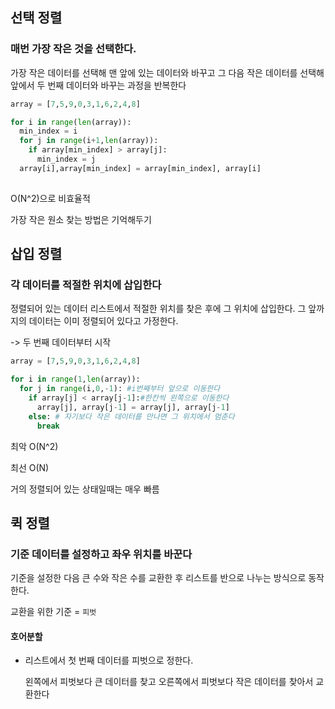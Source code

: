 ## 선택 정렬

### 매번 가장 작은 것을 선택한다. 

가장 작은 데이터를 선택해 맨 앞에 있는 데이터와 바꾸고 그 다음 작은 데이터를 선택해 앞에서 두 번째 데이터와 바꾸는 과정을 반복한다 

```python
array = [7,5,9,0,3,1,6,2,4,8]

for i in range(len(array)):
  min_index = i
  for j in range(i+1,len(array)):
    if array[min_index] > array[j]:
      min_index = j
  array[i],array[min_index] = array[min_index], array[i]
  
```

O(N^2)으로 비효율적

가장 작은 원소 찾는 방법은 기억해두기 



## 삽입 정렬

### 각 데이터를 적절한 위치에 삽입한다

정렬되어 있는 데이터 리스트에서 적절한 위치를 찾은 후에 그 위치에 삽입한다. 그 앞까지의 데이터는 이미 정렬되어 있다고 가정한다. 

-> 두 번째 데이터부터 시작 

```python
array = [7,5,9,0,3,1,6,2,4,8]

for i in range(1,len(array)):
  for j in range(i,0,-1): #i번째부터 앞으로 이동한다
    if array[j] < array[j-1]:#한칸씩 왼쪽으로 이동한다
      array[j], array[j-1] = array[j], array[j-1] 
    else: # 자기보다 작은 데이터를 만나면 그 위치에서 멈춘다
      break
```

최악 O(N^2)  

최선 O(N)

거의 정렬되어 있는 상태일때는 매우 빠름



## 퀵 정렬

### 기준 데이터를 설정하고 좌우 위치를 바꾼다

기준을 설정한 다음 큰 수와 작은 수를 교환한 후 리스트를 반으로 나누는 방식으로 동작한다. 

교환을 위한 기준 = `피벗`

#### 호어분할

- 리스트에서 첫 번째 데이터를 피벗으로 정한다. 

  왼쪽에서 피벗보다 큰 데이터를 찾고 오른쪽에서 피벗보다 작은 데이터를 찾아서 교환한다

  
